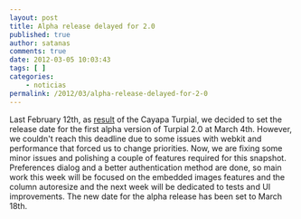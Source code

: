 ```yaml
---
layout: post
title: Alpha release delayed for 2.0
published: true
author: satanas
comments: true
date: 2012-03-05 10:03:43
tags: [ ]
categories:
    - noticias
permalink: /2012/03/alpha-release-delayed-for-2-0
---
```

Last February 12th, as [result][1] of the Cayapa Turpial, we decided to set the release date for the first alpha version of Turpial 2.0 at March 4th. However, we couldn't reach this deadline due to some issues with webkit and performance that forced us to change priorities. Now, we are fixing some minor issues and polishing a couple of features required for this snapshot. Preferences dialog and a better authentication method are done, so main work this week will be focused on the embedded images features and the column autoresize and the next week will be dedicated to tests and UI improvements. The new date for the alpha release has been set to March 18th.

 [1]: http://turpial.org.ve/2012/02/results-of-cayapa-turpial/